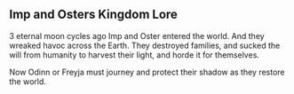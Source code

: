 ## Imp and Osters Kingdom Lore

3 eternal moon cycles ago Imp and Oster entered the world. And they wreaked havoc across the Earth. They destroyed families, and sucked the will from humanity to harvest their light, and horde it for themselves.

Now Odinn or Freyja must journey and protect their shadow as they restore the world.